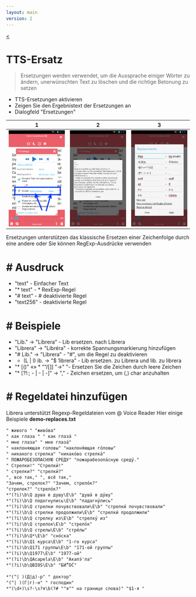 ```yaml
---
layout: main
version: 2
---
```

[<](/wiki/faq)

# TTS-Ersatz

> Ersetzungen werden verwendet, um die Aussprache einiger Wörter zu ändern, unerwünschten Text zu löschen und die richtige Betonung zu setzen

* TTS-Ersetzungen aktivieren
* Zeigen Sie den Ergebnistext der Ersetzungen an
* Dialogfeld &quot;Ersetzungen&quot;

|1|2|3|
|-|-|-|
|![](1.png)|![](2.png)|![](3.png)|


Ersetzungen unterstützen das klassische Ersetzen einer Zeichenfolge durch eine andere oder Sie können RegExp-Ausdrücke verwenden

# # Ausdruck

* &quot;text&quot; - Einfacher Text
* &quot;* text&quot; - * RexExp-Regel
* &quot;# text&quot; - # deaktivierte Regel
* &quot;text256&quot; - deaktivierte Regel

# # Beispiele

* &quot;Lib.&quot; -&gt; &quot;Librera&quot; - Lib ersetzen. nach Librera
* &quot;Librera&quot; -&gt; &quot;Libréra&quot; - korrekte Spannungsmarkierung hinzufügen
* &quot;# Lib.&quot; -&gt; &quot;Librera&quot; - &quot;#&quot;, um die Regel zu deaktivieren
* * (L | l) ib. -&gt; &quot;$ 1ibrera&quot; - Lib ersetzen. zu Librera und lib. zu librera
* &quot;* [()&quot; «» * ”“/[]] &quot;-&gt;&quot; &quot;- Ersetzen Sie die Zeichen durch leere Zeichen
* &quot;* [?!:; - | - | -]&quot; -&gt; &quot;,&quot; - Zeichen ersetzen, um (,) char anzuhalten

# # Regeldatei hinzufügen

Librera unterstützt Regexp-Regeldateien vom @ Voice Reader
Hier einige Beispiele **demo-replaces.txt**

```
" живого " "живо́ва"
" как глаза " " как глаза́ "
" мне глаза" " мне глаза́"
" наклоняющая головы" "наклоня́ющая го́ловы"
" никакого стрелка" "никако́во стрелка́"
" ПОЖАРОБЕЗОПАСНУЮ СРЕДУ" "пожарабезопа́сную среду́."
" Стрелки!" "Стрелки́!"
" стрелки?" "стрелки́?"
", все так," ", всё так,"
"Зачем, стрелок?" "Зачем, стрело́к?"
"стрелок?" "стрело́к?"
*"(?i)\b\Q душа в душу\E\b" "душа́ в ду́шу"
*"(?i)\b\Q подогнулись\E\b" "падагну́лись"
*"(?i)\b\Q стрелки почувствовали\E\b" "стрелки́ почувствовали"
*"(?i)\b\Q стрелки продолжили\E\b" "стрелки́ продолжили"
*"(?i)\b\Q стрелку из\E\b" "стрелку́ из"
*"(?i)\b\Q стрелок\E\b" "стрело́к"
*"(?i)\b\Q стрелы\E\b" "стре́лы"
*"(?i)\b\Q*\E\b" "сно́ска"
*"(?i)\b\Q1 курса\E\b" "1-го курса"
*"(?i)\b\Q171 группы\E\b" "171-ой группы"
*"(?i)\b\Q1977\E\b" "1977-ой"
*"(?i)\b\QAcapela\E\b" "Акапэ́'ла"
*"(?i)\b\QBIOS\E\b" "БИ́“О́С"

*"(^| )(Д|д)-р" " доктор"
"(^| )(Г|г)-н" " господин"
*"(\d+)\s?-\s?я\b(?# ""я"" на границе слова)" "$1-я "

```


   
